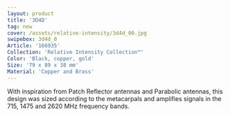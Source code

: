 ```yaml
---
layout: product
title: '3D4D'
tag: new
cover: /assets/relative-intensity/3d4d_00.jpg
swipebox: 3d4d_0
Article: '166935'
Collection: 'Relative Intensity Collection™'
Color: 'Black, copper, gold'
Size: '79 x 89 x 38 mm'
Material: 'Copper and Brass'
---
```

With inspiration from Patch Reflector antennas and Parabolic antennas, this design was sized according to the metacarpals and amplifies signals in the 715, 1475 and 2620 MHz frequency bands.
